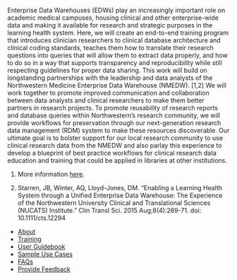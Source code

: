 Enterprise Data Warehouses (EDWs) play an increasingly important role on academic medical campuses, housing clinical and other enterprise-wide data and making it available for research and strategic purposes in the learning health system. Here, we will create an end-to-end training program that introduces clinician researchers to clinical database architecture and clinical coding standards, teaches them how to translate their research questions into queries that will allow them to extract data properly, and how to do so in a way that supports transparency and reproducibility while still respecting guidelines for proper data sharing. This work will build on longstanding partnerships with the leadership and data analysts of the Northwestern Medicine Enterprise Data Warehouse (NMEDW). [1,2] We will work together to promote improved communication and collaboration between data analysts and clinical researchers to make them better partners in research projects. To promote reusability of research reports and database queries within Northwestern’s research community, we will provide workflows for preservation through our next-generation research data management (RDM) system to make these resources discoverable. Our ultimate goal is to bolster support for our local research community to use clinical research data from the NMEDW and also parlay this experience to develop a blueprint of best practice workflows for clinical research data education and training that could be applied in libraries at other institutions.

1. More information [here](https://www.nucats.northwestern.edu/resources/data-science-and-informatics/nmedw/index.html).

2. Starren, JB, Winter, AQ, Lloyd-Jones, DM. “Enabling a Learning Health System through a Unified Enterprise Data Warehouse: The Experience of the Northwestern University Clinical and Translational Sciences (NUCATS) Institute.” Clin Transl Sci. 2015 Aug;8(4):269-71. doi: 10.1111/cts.12294

* [About](pages/about.md)
* [Training](pages/training.md)
* [User Guidebook](pages/about.md)
* [Sample Use Cases](pages/use_cases/index.md)
* [FAQs](pages/faqs.md)
* [Provide Feedback](pages/provide_feedback.md)
